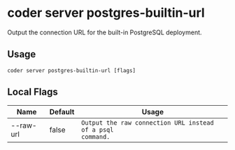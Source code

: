 # coder server postgres-builtin-url

Output the connection URL for the built-in PostgreSQL deployment.
## Usage
```console
coder server postgres-builtin-url [flags]
```

## Local Flags
| Name |  Default | Usage |
| ---- |  ------- | ----- |
| --raw-url | false | <code>Output the raw connection URL instead of a psql command.</code>|